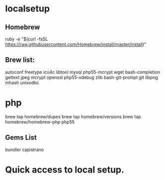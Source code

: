localsetup
=========

Homebrew
---------
ruby -e "$(curl -fsSL https://raw.githubusercontent.com/Homebrew/install/master/install)"

Brew list:
---------
autoconf
freetype
icu4c
libtool
mysql
php55-mcrypt
wget
bash-completion
gettext
jpeg
mcrypt
openssl
php55-xdebug
zlib
bash-git-prompt
git
libpng
mhash
unixodbc

# php
brew tap homebrew/dupes
brew tap homebrew/versions
brew tap homebrew/homebrew-php
php55

Gems List
---------
bundler
capistrano

# Quick access to local setup. 
